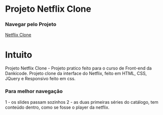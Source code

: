 # Projeto Netflix Clone

### Navegar pelo Projeto 
[Netflix Clone](https://luccasmesquita.github.io/ProjetoNetflixClone/index.html)

# Intuito
Projeto Netflix Clone  - Projeto pratico feito para o curso de Front-end da Dankicode. Projeto clone da interface do Netflix, feito em HTML, CSS, JQuery e Responsivo feito em css.

### Para melhor navegação
1 - os slides passam sozinhos
2 - as duas primeiras séries do catálogo, tem conteúdo dentro, como se fosse o player da netflix.
